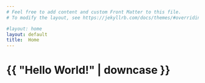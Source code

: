 ```yaml
---
# Feel free to add content and custom Front Matter to this file.
# To modify the layout, see https://jekyllrb.com/docs/themes/#overriding-theme-defaults

#layout: home
layout: default
title:  Home
---
```


<h1>{{ "Hello World!" | downcase }}</h1>
